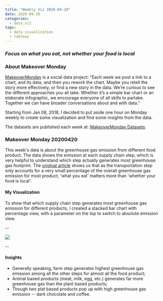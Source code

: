 ```yaml
---
title: "Weekly Viz 2020-04-20"
date: 2020-04-20
categories:
  - data_viz
tags:
  - data visualization
  - tableau
---
```


### *Focus on what you eat, not whether your food is local*


### About Makeover Monday

[MakeoverMonday](http://www.makeovermonday.co.uk/) is a social data project:
"Each week we post a link to a chart, and its data, and then you rework the chart.
Maybe you retell the story more effectively, or find a new story in the data.
We’re curious to see the different approaches you all take. Whether it’s a simple bar chart or an elaborate infographic, we encourage everyone of all skills to partake.
Together we can have broader conversations about and with data."

Starting from Jan 08, 2018, I decided to put aside one hour on Monday weekly to create some visualization and find some insights from the data.

The datasets are published each week at: [MakeoverMonday Datasets](http://www.makeovermonday.co.uk/data/).

### Makeover Monday 20200420

This week's data is about the greenhouse gas emission from different food product. The data shows the emission at each supply chain step, which is very helpful to understand which step actually generates most greenhouse gas footprint. The [original article](https://ourworldindata.org/food-choice-vs-eating-local) shows us that as the transportation step only accounts for a very small percentage of the overall greenhouse gas emission for most product, 'what you eat' matters more than 'whether your food is local'.     

#### My Visualization

To show that which supply chain step generates most greenhouse gas emission for different products, I created a stacked bar chart with percentage view, with a parameter on the top to switch to absolute emission view.     

--  

<div class='tableauPlaceholder' id='viz1587438445294' style='position: relative'>
<noscript><a href='#'>
  <img alt=' ' src='https:&#47;&#47;public.tableau.com&#47;static&#47;images&#47;Ma&#47;MakeOverMonday2020420FoodGreenhouseGasEmission&#47;FoodProductGreenhouseGasEmission&#47;1_rss.png' style='border: none' />
</a></noscript>
<object class='tableauViz'  style='display:none;'>
  <param name='host_url' value='https%3A%2F%2Fpublic.tableau.com%2F' /> 
  <param name='embed_code_version' value='3' />
  <param name='site_root' value='' />
  <param name='name' value='MakeOverMonday2020420FoodGreenhouseGasEmission&#47;FoodProductGreenhouseGasEmission' />
  <param name='tabs' value='no' />
  <param name='toolbar' value='yes' />
  <param name='static_image' value='https:&#47;&#47;public.tableau.com&#47;static&#47;images&#47;Ma&#47;MakeOverMonday2020420FoodGreenhouseGasEmission&#47;FoodProductGreenhouseGasEmission&#47;1.png' />
  <param name='animate_transition' value='yes' />
  <param name='display_static_image' value='yes' />
  <param name='display_spinner' value='yes' />
  <param name='display_overlay' value='yes' />
  <param name='display_count' value='yes' />
</object></div>   
<script type='text/javascript'>     
  var divElement = document.getElementById('viz1587438445294');          
  var vizElement = divElement.getElementsByTagName('object')[0];       
  if ( divElement.offsetWidth > 800 ) { vizElement.style.width='800px';vizElement.style.height='827px';} else if ( divElement.offsetWidth > 500 ) { vizElement.style.width='800px';vizElement.style.height='827px';} else { vizElement.style.width='100%';vizElement.style.height='827px';}                  
  var scriptElement = document.createElement('script');    
  scriptElement.src = 'https://public.tableau.com/javascripts/api/viz_v1.js';     
  vizElement.parentNode.insertBefore(scriptElement, vizElement);             
</script>
  
  
--  

#### Insights
* Generally speaking, farm step generates highest greenhouse gas emission among all the other steps for almost all the food product;  
* Animal based products (meat, milk, egg, etc.) generates far more greenhouse gas than the plant based products;  
* Though two plat based products pop up with high greenhouse gas emission -- dark chocolate and coffee.  

